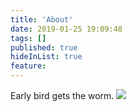 ```yaml
---
title: 'About'
date: 2019-01-25 19:09:48
tags: []
published: true
hideInList: true
feature: 
---
```

Early bird gets the worm.
![](http://zssjs.coding.me/post-images/1567994570618.jpg)